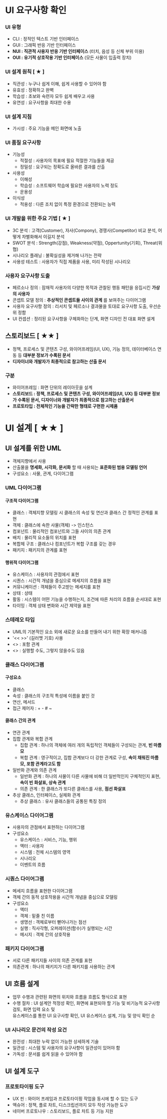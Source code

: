 # UI 요구사항 확인
### UI 유형
- CLI : 정적인 텍스트 기반 인터페이스
- GUI : 그래픽 반응 기반 인터페이스
- __NUI : 직관적 사용자 반응 기반 인터페이스__ (터치, 음성 등 신체 부위 이용)
- __OUI : 유기적 상호작용 기반 인터페이스__  (모든 사물이 입출력 장치)

### UI 설계 원칙 [ ★ ]
- 직관성 : 누구나 쉽게 이해, 쉽게 사용할 수 있어야 함
- 유효성 : 정확하고 완벽
- 학습성 : 초보와 숙련자 모두 쉽게 배우고 사용
- 유연성 : 요구사항을 최대한 수용

### UI 설계 지침
- 가시성 : 주요 기능을 메인 화면에 노출

### UI 품질 요구사항 
- 기능성
  - 적절성 : 사용자의 목표에 필요 적절한 기능들을 제공
  - 정밀성 : 요구되는 정확도로 올바른 결과를 산출
- 사용성
  - 이해성
  - 학습성 : 소프트웨어 학습에 필요한 사용자의 노력 정도
  - 운용성
- 이식성
  - 적용성 : 다른 조치 없이 특정 환경으로 전환되는 능력

### UI 개발을 위한 주요 기법 [ ★ ]
- 3C 분석 : 고객(Customer), 자사(Compony), 경쟁사(Competitor) 비교 분석, 어떻게 차별화해서 이길지 분석
- SWOT 분석 : Strength(강점), Weakness(약점), Oppertunity(기회), Threat(위협)
- 시나리오 플래닝 : 불확실성을 제거해 나가는 전략
- 사용성 테스트 : 사용자가 직접 제품을 사용, 미리 작성된 시나리오

### 사용자 요구사항 도출
- 페르소나 정의 : 잠재적 사용자의 다양한 목적과 관찰된 행동 패턴을 응집시킨 __가상의 사용자__
- 콘셉트 모델 정의 : __추상적인 콘셉트들 사이의 관계__ 를 보여주는 다이어그램
- 사용자 요구사항 정의 : 리서치 및 페르소나 결과물을 토대로 요구사항 도출, 우선순위 정함
- UI 컨셉션 : 정리된 요구사항을 구체화하는 단계, 화면 디자인 전 대표 화면 설계

## 스토리보드 [ ★★ ]
- 정책, 프로세스 및 콘텐츠 구성, 와이어프레임(UI, UX), 기능 정의, 데이터베이스 연동 등 __대부분 정보가 수록된 문서__ 
- __디자이너와 개발자가 최종적으로 참고하는 산출 문서__

### 구분
- 와이어프레임 : 화면 단위의 레이아웃을 설계
- __스토리보드 : 정책, 프로세스 및 콘텐츠 구성, 와이어프레임(UI, UX) 등 대부분 정보가 수록된 문서, 디자이너와 개발자가 최종적으로 참고하는 산출문서__ 
- __프로토타입 : 전체적인 기능을 간략한 형태로 구현한 시제품__

# UI 설계 [ ★★ ]
## UI 설계를 위한 UML
- 객체지향에서 사용
- 산출물을 __명세화, 시각화, 문서화__ 할 때 사용되는 __표준화된 범용 모델링 언어__ 
- 구성요소 : 사물, 관계, 다이어그램

### UML 다이어그램
#### 구조적 다이어그램
- 클래스 : 객체지향 모델링 시 클래스의 속성 및 연산과 클래스 간 정적인 관계를 표현
- 객체 : 클래스에 속한 사물(객체) -> 인스턴스
- 컴포넌트 : 물리적인 컴포넌트와 그들 사이의 의존 관계
- 배치 : 물리적 요소들의 위치를 표현
- 복합체 구조 : 클래스나 컴포넌트가 복합 구조를 갖는 경우
- 패키지 : 패키지의 관계를 표현
#### 행위적 다이어그램
- 유스케이스 : 사용자의 관점에서 표현
- 시퀀스 : 시간적 개념을 중심으로 메세지의 흐름을 표현
- 커뮤니케이션 : 객체들이 주고받는 메세지를 표현
- 상태 : 상태 
- 활동 : 시스템이 어떤 기능을 수행하는지, 조건에 따른 처리의 흐름을 순서대로 표현
- 타이밍 : 객체 상태 변화와 시간 제약을 표현

### 스테레오 타입
- UML의 기본적인 요소 외에 새로운 요소를 만들어 내기 위한 확장 매커니즘
- '<< >>' (길러멧 기호) 사용
- <<include>> : 포함 관계
- <<extend>> : 실행할 수도, 그렇지 않을수도 있음

### 클래스 다이어그램
#### 구성요소
- 클래스
- 속성 : 클래스의 구조적 특성에 이름을 붙인 것
- 연산, 메서드
- 접근 제어자 : + - # ~

#### 클래스 간의 관계
- 연관 관계
- 집합 관계와 복합 관계
  - 집합 관계 : 하나의 객체에 여러 개의 독립적인 객체들이 구성되는 관계, __빈 마름모__
  - 복합 관계 : 영구적이고, 집합 관계보다 더 강한 관계로 구성, __속이 채워진 마름모, 포함 관계라고도 함__
- 일반화 관계와 의존 관계
  - 일반화 관계 : 하나의 사물이 다른 사물에 비해 더 일반적인지 구체적인지 표현, __속이 빈 화살표, 상속 관계__ 
  - 의존 관계 : 한 클래스가 또다른 클래스를 사용, __점선 화살표__
- 추상 클래스, 인터페이스, 실체화 관계
  - 추상 클래스 : 유사 클래스들의 공통된 특징 정의

### 유스케이스 다이어그램
- 사용자의 관점에서 표현하는 다이어그램
- 구성요소
  - 유스케이스 : 서비스, 기능, 행위
  - 액터 : 사용자
  - 시스템 : 전체 시스템의 영역
  - 시나리오
  - 이벤트의 흐름

### 시퀀스 다이어그램
- 메세지 흐름을 표현한 다이어그램
- 객체 간의 동적 상호작용을 시간적 개념을 중심으로 모델링
- 구성요소
  - 액터
  - 객체 : 밑줄 친 이름 
  - 생명선 : 객체로부터 뻗어나가는 점선
  - 실행 : 직사각형, 오퍼레이션(함수)가 실행되는 시간
  - 메시지 : 객체 간의 상호작용

### 패키지 다이어그램
- 서로 다른 패키지들 사이의 의존 관계를 표현
- 의존관계 : 하나의 패키지가 다른 패키지를 사용하는 관계

## UI 흐름 설계
- 업무 수행과 관련된 화면의 위치와 흐름을 흐름도 형식으로 표현
- 수행 절차 : UI 설계안 적정성 확인, 화면에 표현되야 할 기능 및 비기능적 요구사항 검토, 화면 입력 요소 및   
  유스케이스를 통한 UI 요구사항 확인, UI 유스케이스 설계, 기능 및 양식 확인 순

### UI 시나리오 문건의 작성 요건
- 완전성 : 최대한 누락 없이 가능한 상세하게 기술
- 일관성 : 시스템 및 사용자의 요구사항이 일관성이 있어야 함
- 가독성 : 문서를 쉽게 읽을 수 있어야 함

## UI 설계 도구
### 프로토타이핑 도구
- UX 핀 : 와이어 프레임과 프로토타이핑 작업을 동시에 할 수 있는 도구
- 액슈어 : 정책, 플로 차트, 디스크립션까지 모두 작성 가능한 도구
- 네이버 프로토나우 : 스토리보드, 플로 차트 등 기능 지원




























